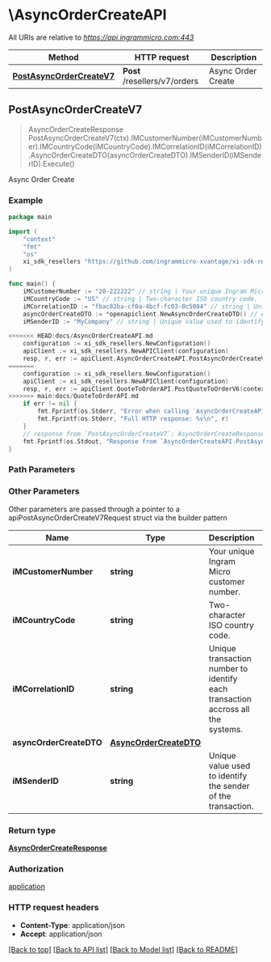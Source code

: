 # \AsyncOrderCreateAPI

All URIs are relative to *https://api.ingrammicro.com:443*

Method | HTTP request | Description
------------- | ------------- | -------------
[**PostAsyncOrderCreateV7**](AsyncOrderCreateAPI.md#PostAsyncOrderCreateV7) | **Post** /resellers/v7/orders | Async Order Create



## PostAsyncOrderCreateV7

> AsyncOrderCreateResponse PostAsyncOrderCreateV7(ctx).IMCustomerNumber(iMCustomerNumber).IMCountryCode(iMCountryCode).IMCorrelationID(iMCorrelationID).AsyncOrderCreateDTO(asyncOrderCreateDTO).IMSenderID(iMSenderID).Execute()

Async Order Create



### Example

```go
package main

import (
	"context"
	"fmt"
	"os"
	xi_sdk_resellers "https://github.com/ingrammicro-xvantage/xi-sdk-resellers-go"
)

func main() {
	iMCustomerNumber := "20-222222" // string | Your unique Ingram Micro customer number.
	iMCountryCode := "US" // string | Two-character ISO country code.
	iMCorrelationID := "fbac82ba-cf0a-4bcf-fc03-0c5084" // string | Unique transaction number to identify each transaction accross all the systems.
	asyncOrderCreateDTO := *openapiclient.NewAsyncOrderCreateDTO() // AsyncOrderCreateDTO | 
	iMSenderID := "MyCompany" // string | Unique value used to identify the sender of the transaction. (optional)

<<<<<<< HEAD:docs/AsyncOrderCreateAPI.md
	configuration := xi_sdk_resellers.NewConfiguration()
	apiClient := xi_sdk_resellers.NewAPIClient(configuration)
	resp, r, err := apiClient.AsyncOrderCreateAPI.PostAsyncOrderCreateV7(context.Background()).IMCustomerNumber(iMCustomerNumber).IMCountryCode(iMCountryCode).IMCorrelationID(iMCorrelationID).AsyncOrderCreateDTO(asyncOrderCreateDTO).IMSenderID(iMSenderID).Execute()
=======
	configuration := xi_sdk_resellers.NewConfiguration()
	apiClient := xi_sdk_resellers.NewAPIClient(configuration)
	resp, r, err := apiClient.QuoteToOrderAPI.PostQuoteToOrderV6(context.Background()).IMCustomerNumber(iMCustomerNumber).IMCountryCode(iMCountryCode).IMCorrelationID(iMCorrelationID).QuoteToOrderDetailsDTO(quoteToOrderDetailsDTO).IMSenderID(iMSenderID).Execute()
>>>>>>> main:docs/QuoteToOrderAPI.md
	if err != nil {
		fmt.Fprintf(os.Stderr, "Error when calling `AsyncOrderCreateAPI.PostAsyncOrderCreateV7``: %v\n", err)
		fmt.Fprintf(os.Stderr, "Full HTTP response: %v\n", r)
	}
	// response from `PostAsyncOrderCreateV7`: AsyncOrderCreateResponse
	fmt.Fprintf(os.Stdout, "Response from `AsyncOrderCreateAPI.PostAsyncOrderCreateV7`: %v\n", resp)
}
```

### Path Parameters



### Other Parameters

Other parameters are passed through a pointer to a apiPostAsyncOrderCreateV7Request struct via the builder pattern


Name | Type | Description  | Notes
------------- | ------------- | ------------- | -------------
 **iMCustomerNumber** | **string** | Your unique Ingram Micro customer number. | 
 **iMCountryCode** | **string** | Two-character ISO country code. | 
 **iMCorrelationID** | **string** | Unique transaction number to identify each transaction accross all the systems. | 
 **asyncOrderCreateDTO** | [**AsyncOrderCreateDTO**](AsyncOrderCreateDTO.md) |  | 
 **iMSenderID** | **string** | Unique value used to identify the sender of the transaction. | 

### Return type

[**AsyncOrderCreateResponse**](AsyncOrderCreateResponse.md)

### Authorization

[application](../README.md#application)

### HTTP request headers

- **Content-Type**: application/json
- **Accept**: application/json

[[Back to top]](#) [[Back to API list]](../README.md#documentation-for-api-endpoints)
[[Back to Model list]](../README.md#documentation-for-models)
[[Back to README]](../README.md)

